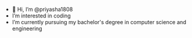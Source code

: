 - 👋 Hi, I’m @priyasha1808
-  I’m interested in coding 
-  I’m currently pursuing my bachelor's degree in computer science and engineering



<!---
priyasha1808/priyasha1808 is a ✨ special ✨ repository because its `README.md` (this file) appears on your GitHub profile.
You can click the Preview link to take a look at your changes.
--->
